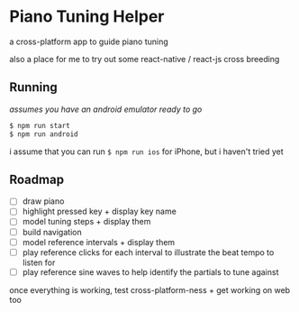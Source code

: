 # Piano Tuning Helper

a cross-platform app to guide piano tuning

also a place for me to try out some react-native / react-js cross breeding  

## Running
_assumes you have an android emulator ready to go_
```bash
$ npm run start
$ npm run android
```

i assume that you can run `$ npm run ios` for iPhone, but i haven't tried yet

## Roadmap
- [ ] draw piano
- [ ] highlight pressed key + display key name 
- [ ] model tuning steps + display them 
- [ ] build navigation 
- [ ] model reference intervals + display them 
- [ ] play reference clicks for each interval to illustrate the beat tempo to listen for 
- [ ] play reference sine waves to help identify the partials to tune against 

once everything is working, test cross-platform-ness + get working on web too